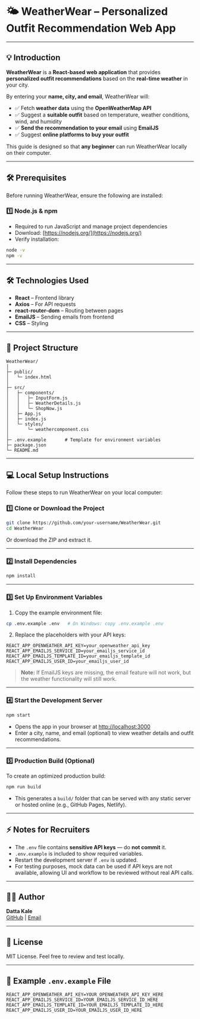 # 🌤️ WeatherWear – Personalized Outfit Recommendation Web App

---

## 💡 Introduction  

**WeatherWear** is a **React-based web application** that provides **personalized outfit recommendations** based on the **real-time weather** in your city.  

By entering your **name, city, and email**, WeatherWear will:

- ✅ Fetch **weather data** using the **OpenWeatherMap API**  
- ✅ Suggest a **suitable outfit** based on temperature, weather conditions, wind, and humidity  
- ✅ **Send the recommendation to your email** using **EmailJS**  
- ✅ Suggest **online platforms to buy your outfit**  

This guide is designed so that **any beginner** can run WeatherWear locally on their computer.

---

## 🛠️ Prerequisites

Before running WeatherWear, ensure the following are installed:

### 1️⃣ Node.js & npm
- Required to run JavaScript and manage project dependencies  
- Download: [https://nodejs.org/](https://nodejs.org/)  
- Verify installation:

```bash
node -v
npm -v
```

---

## 🛠️ Technologies Used

- **React** – Frontend library  
- **Axios** – For API requests  
- **react-router-dom** – Routing between pages  
- **EmailJS** – Sending emails from frontend  
- **CSS** – Styling  

---

## 📁 Project Structure

```
WeatherWear/
│
├─ public/
│   └─ index.html
│
├─ src/
│   ├─ components/
│   │   ├─ InputForm.js
│   │   ├─ WeatherDetails.js
│   │   └─ ShopNow.js
│   ├─ App.js
│   ├─ index.js
│   └─ styles/
│       └─ weathercomponent.css
│
├─ .env.example       # Template for environment variables
├─ package.json
└─ README.md
```

---

## 💻 Local Setup Instructions

Follow these steps to run WeatherWear on your local computer:

### 1️⃣ Clone or Download the Project

```bash
git clone https://github.com/your-username/WeatherWear.git
cd WeatherWear
```

Or download the ZIP and extract it.

---

### 2️⃣ Install Dependencies

```bash
npm install
```

---

### 3️⃣ Set Up Environment Variables

1. Copy the example environment file:

```bash
cp .env.example .env   # On Windows: copy .env.example .env
```

2. Replace the placeholders with your API keys:

```
REACT_APP_OPENWEATHER_API_KEY=your_openweather_api_key
REACT_APP_EMAILJS_SERVICE_ID=your_emailjs_service_id
REACT_APP_EMAILJS_TEMPLATE_ID=your_emailjs_template_id
REACT_APP_EMAILJS_USER_ID=your_emailjs_user_id
```

> **Note:** If EmailJS keys are missing, the email feature will not work, but the weather functionality will still work.

---

### 4️⃣ Start the Development Server

```bash
npm start
```

- Opens the app in your browser at [http://localhost:3000](http://localhost:3000)  
- Enter a city, name, and email (optional) to view weather details and outfit recommendations.

---

### 5️⃣ Production Build (Optional)

To create an optimized production build:

```bash
npm run build
```

- This generates a `build/` folder that can be served with any static server or hosted online (e.g., GitHub Pages, Netlify).

---

## ⚡ Notes for Recruiters

- The `.env` file contains **sensitive API keys** — do **not commit** it.  
- `.env.example` is included to show required variables.  
- Restart the development server if `.env` is updated.  
- For testing purposes, mock data can be used if API keys are not available, allowing UI and workflow to be reviewed without real API calls.

---

## 👨‍💻 Author

**Datta Kale**  
[GitHub](https://github.com/your-username) | [Email](mailto:dattakale2008@gmail.com)

---

## 📝 License

MIT License. Feel free to review and test locally.

---

## 📌 Example `.env.example` File


```
REACT_APP_OPENWEATHER_API_KEY=YOUR_OPENWEATHER_API_KEY_HERE
REACT_APP_EMAILJS_SERVICE_ID=YOUR_EMAILJS_SERVICE_ID_HERE
REACT_APP_EMAILJS_TEMPLATE_ID=YOUR_EMAILJS_TEMPLATE_ID_HERE
REACT_APP_EMAILJS_USER_ID=YOUR_EMAILJS_USER_ID_HERE
```

